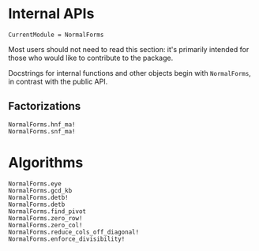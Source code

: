 # Internal APIs

```@meta
CurrentModule = NormalForms
```

Most users should not need to read this section: it's primarily intended for those who would like
to contribute to the package.

Docstrings for internal functions and other objects begin with `NormalForms`, in contrast with the
public API.

## Factorizations
```@docs
NormalForms.hnf_ma!
NormalForms.snf_ma!
```

# Algorithms
```@docs
NormalForms.eye
NormalForms.gcd_kb
NormalForms.detb!
NormalForms.detb
NormalForms.find_pivot
NormalForms.zero_row!
NormalForms.zero_col!
NormalForms.reduce_cols_off_diagonal!
NormalForms.enforce_divisibility!
```
